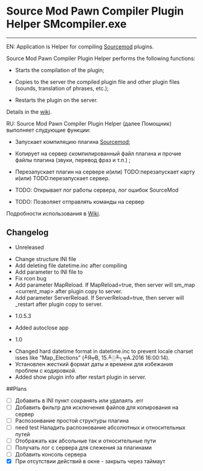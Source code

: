 # Source Mod Pawn Compiler Plugin Helper SMcompiler.exe
---
EN: Application is Helper for compiling [Sourcemod](https://www.sourcemod.net) plugins.

Source Mod Pawn Compiler Plugin Helper performs the following functions:
  
- Starts the compilation of the plugin;

- Copies to the server the compiled plugin file and other plugin files (sounds, translation of phrases, etc.);

- Restarts the plugin on the server.

Details in the [wiki](https://github.com/k64t34/SourceModPawnCompilerPluginHelper/wiki).

RU: Source Mod Pawn Compiler Plugin Helper (далее Помощник) выполняет слудующие функции: 
- Запускает компиляцию плагина [Sourcemod](https://www.sourcemod.net);

- Копирует на сервер скомпилированный файл плагина и прочие файлы плагина (звуки, перевод фраз и т.п.) ;

- Перезапускает плагин на сервере и(или) TODO:перезапускает карту и(или) TODO:перезапускает сервер.

- TODO: Открывает лог работы сервера, лог ошибок SourceMod

- TODO: Позволяет отправлять команды на сервер

Подробности использования в [Wiki](https://github.com/k64t34/SourceModPawnCompilerPluginHelper/wiki).

## Changelog 
* Unreleased 
 - Change structure INI file
 - Add deleting file  datetime.inc after compiling
 - Add parameter to INI file to 
 - Fix rcon bug
 - Add parameter MapReload. If MapReload=true, then server will sm_map <current_map> after plugin copy to server.
 - Add parameter ServerReload. If ServerReload=true, then server will _restart after plugin copy to server. 
* 1.0.5.3  
 -  Added autoclose app 
* 1.0
 - Changed hard datetime format in datetime.inc to prevent locale charset isses  like "Map_Elections" (╨Я╤В, 15.╨░╨┐╤А.2016 16:00:14). 
 - Установлен жесткий формат даты и времени для избежания проблем с кодировкой.
 - Added show plugin info after restart plugin in server.

##Plans

- [ ] Добавить в INI пункт сохранять или удалаять .err
- [ ] Добавить фильтр для исключения файлов для копирования на сервер
- [ ] Распозонвание простой структуры плагина
- [ ] need test  Наладить распознование абсолютных и относительных путей 
- [ ] Отображать как абсольные так и относительные пути
- [ ] Получать лог с сервера для слежения за плагинами 
- [ ] Добавить консоль сервера
- [x] При отсутствии действий в окне - закрыть через таймаут
